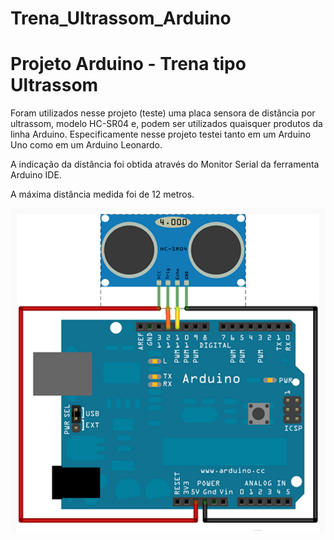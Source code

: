 # Trena_Ultrassom_Arduino
 <h1>Projeto Arduino - Trena tipo Ultrassom</h1>
 <p>Foram utilizados nesse projeto (teste) uma placa sensora de distância por ultrassom, modelo HC-SR04 e, podem ser utilizados quaisquer produtos da linha Arduino.
 Especificamente nesse projeto testei tanto em um Arduino Uno como em um Arduino Leonardo.</p>
 <p>A indicação da distância foi obtida através do Monitor Serial da ferramenta Arduino IDE.</p> 
 <p>A máxima distância medida foi de 12 metros.</p>
 <p><img src='arduino_som.png'></p>
